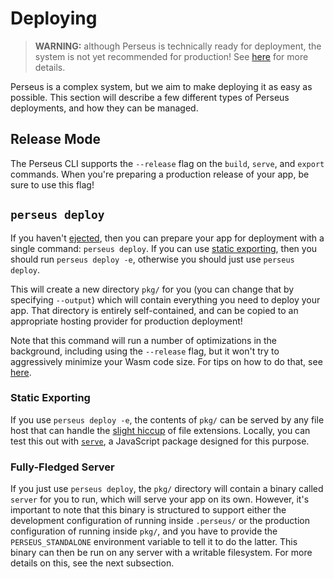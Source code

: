 # Deploying

> **WARNING:** although Perseus is technically ready for deployment, the system is not yet recommended for production! See [here](../what-is-perseus.md#how-stable-is-it) for more details.

Perseus is a complex system, but we aim to make deploying it as easy as possible. This section will describe a few different types of Perseus deployments, and how they can be managed.

## Release Mode

The Perseus CLI supports the `--release` flag on the `build`, `serve`, and `export` commands. When you're preparing a production release of your app, be sure to use this flag!

## `perseus deploy`

If you haven't [ejected](../cli/ejecting), then you can prepare your app for deployment with a single command: `perseus deploy`. If you can use [static exporting](../exporting), then you should run `perseus deploy -e`, otherwise you should just use `perseus deploy`.

This will create a new directory `pkg/` for you (you can change that by specifying `--output`) which will contain everything you need to deploy your app. That directory is entirely self-contained, and can be copied to an appropriate hosting provider for production deployment!

Note that this command will run a number of optimizations in the background, including using the `--release` flag, but it won't try to aggressively minimize your Wasm code size. For tips on how to do that, see [here](./size).

### Static Exporting

If you use `perseus deploy -e`, the contents of `pkg/` can be served by any file host that can handle the [slight hiccup](../exporting.md#file-extensions) of file extensions. Locally, you can test this out with [`serve`](https://github.com/vercel/serve), a JavaScript package designed for this purpose.

### Fully-Fledged Server

If you just use `perseus deploy`, the `pkg/` directory will contain a binary called `server` for you to run, which will serve your app on its own. However, it's important to note that this binary is structured to support either the development configuration of running inside `.perseus/` or the production configuration of running inside `pkg/`, and you have to provide the `PERSEUS_STANDALONE` environment variable to tell it to do the latter. This binary can then be run on any server with a writable filesystem. For more details on this, see the next subsection.
